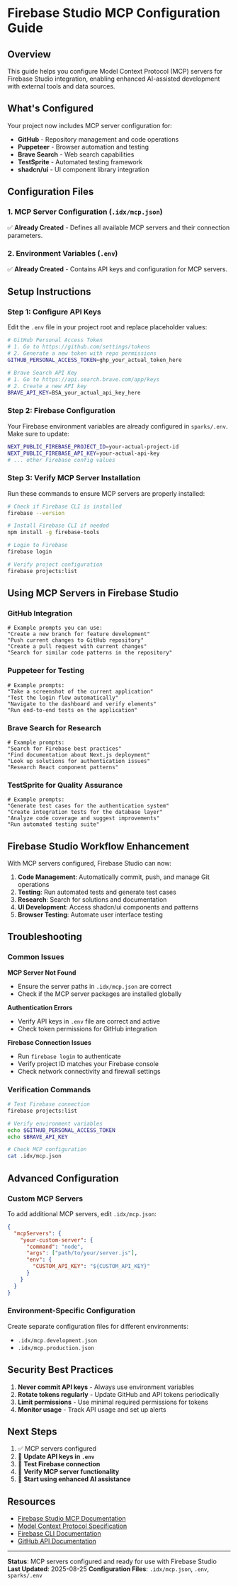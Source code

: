# Firebase Studio MCP Configuration Guide

## Overview

This guide helps you configure Model Context Protocol (MCP) servers for Firebase Studio integration, enabling enhanced AI-assisted development with external tools and data sources.

## What's Configured

Your project now includes MCP server configuration for:
- **GitHub** - Repository management and code operations
- **Puppeteer** - Browser automation and testing
- **Brave Search** - Web search capabilities
- **TestSprite** - Automated testing framework
- **shadcn/ui** - UI component library integration

## Configuration Files

### 1. MCP Server Configuration (`.idx/mcp.json`)

✅ **Already Created** - Defines all available MCP servers and their connection parameters.

### 2. Environment Variables (`.env`)

✅ **Already Created** - Contains API keys and configuration for MCP servers.

## Setup Instructions

### Step 1: Configure API Keys

Edit the `.env` file in your project root and replace placeholder values:

```bash
# GitHub Personal Access Token
# 1. Go to https://github.com/settings/tokens
# 2. Generate a new token with repo permissions
GITHUB_PERSONAL_ACCESS_TOKEN=ghp_your_actual_token_here

# Brave Search API Key
# 1. Go to https://api.search.brave.com/app/keys
# 2. Create a new API key
BRAVE_API_KEY=BSA_your_actual_api_key_here
```

### Step 2: Firebase Configuration

Your Firebase environment variables are already configured in `sparks/.env`. Make sure to update:

```bash
NEXT_PUBLIC_FIREBASE_PROJECT_ID=your-actual-project-id
NEXT_PUBLIC_FIREBASE_API_KEY=your-actual-api-key
# ... other Firebase config values
```

### Step 3: Verify MCP Server Installation

Run these commands to ensure MCP servers are properly installed:

```bash
# Check if Firebase CLI is installed
firebase --version

# Install Firebase CLI if needed
npm install -g firebase-tools

# Login to Firebase
firebase login

# Verify project configuration
firebase projects:list
```

## Using MCP Servers in Firebase Studio

### GitHub Integration

```
# Example prompts you can use:
"Create a new branch for feature development"
"Push current changes to GitHub repository"
"Create a pull request with current changes"
"Search for similar code patterns in the repository"
```

### Puppeteer for Testing

```
# Example prompts:
"Take a screenshot of the current application"
"Test the login flow automatically"
"Navigate to the dashboard and verify elements"
"Run end-to-end tests on the application"
```

### Brave Search for Research

```
# Example prompts:
"Search for Firebase best practices"
"Find documentation about Next.js deployment"
"Look up solutions for authentication issues"
"Research React component patterns"
```

### TestSprite for Quality Assurance

```
# Example prompts:
"Generate test cases for the authentication system"
"Create integration tests for the database layer"
"Analyze code coverage and suggest improvements"
"Run automated testing suite"
```

## Firebase Studio Workflow Enhancement

With MCP servers configured, Firebase Studio can now:

1. **Code Management**: Automatically commit, push, and manage Git operations
2. **Testing**: Run automated tests and generate test cases
3. **Research**: Search for solutions and documentation
4. **UI Development**: Access shadcn/ui components and patterns
5. **Browser Testing**: Automate user interface testing

## Troubleshooting

### Common Issues

**MCP Server Not Found**
- Ensure the server paths in `.idx/mcp.json` are correct
- Check if the MCP server packages are installed globally

**Authentication Errors**
- Verify API keys in `.env` file are correct and active
- Check token permissions for GitHub integration

**Firebase Connection Issues**
- Run `firebase login` to authenticate
- Verify project ID matches your Firebase console
- Check network connectivity and firewall settings

### Verification Commands

```bash
# Test Firebase connection
firebase projects:list

# Verify environment variables
echo $GITHUB_PERSONAL_ACCESS_TOKEN
echo $BRAVE_API_KEY

# Check MCP configuration
cat .idx/mcp.json
```

## Advanced Configuration

### Custom MCP Servers

To add additional MCP servers, edit `.idx/mcp.json`:

```json
{
  "mcpServers": {
    "your-custom-server": {
      "command": "node",
      "args": ["path/to/your/server.js"],
      "env": {
        "CUSTOM_API_KEY": "${CUSTOM_API_KEY}"
      }
    }
  }
}
```

### Environment-Specific Configuration

Create separate configuration files for different environments:
- `.idx/mcp.development.json`
- `.idx/mcp.production.json`

## Security Best Practices

1. **Never commit API keys** - Always use environment variables
2. **Rotate tokens regularly** - Update GitHub and API tokens periodically
3. **Limit permissions** - Use minimal required permissions for tokens
4. **Monitor usage** - Track API usage and set up alerts

## Next Steps

1. ✅ MCP servers configured
2. 🔄 **Update API keys in `.env`**
3. 🔄 **Test Firebase connection**
4. 🔄 **Verify MCP server functionality**
5. 🔄 **Start using enhanced AI assistance**

## Resources

- [Firebase Studio MCP Documentation](https://firebase.blog/posts/2025/07/supercharge-firebase-studio-with-mcp)
- [Model Context Protocol Specification](https://modelcontextprotocol.io/)
- [Firebase CLI Documentation](https://firebase.google.com/docs/cli)
- [GitHub API Documentation](https://docs.github.com/en/rest)

---

**Status**: MCP servers configured and ready for use with Firebase Studio
**Last Updated**: 2025-08-25
**Configuration Files**: `.idx/mcp.json`, `.env`, `sparks/.env`